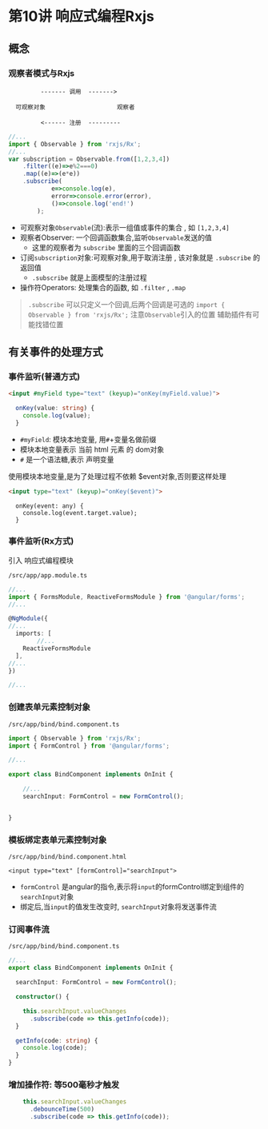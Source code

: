 # 第10讲 响应式编程Rxjs

## 概念

### 观察者模式与Rxjs


```
         ------- 调用  ------->

  可观察对象                    观察者

         <------ 注册  ---------

```

```js
//...
import { Observable } from 'rxjs/Rx';
//...
var subscription = Observable.from([1,2,3,4])
    .filter((e)=>e%2===0)
    .map((e)=>(e*e))
    .subscribe(
			e=>console.log(e),
			error=>console.error(error),
			()=>console.log('end!')
    	);
```

- 可观察对象`Observable`(流):表示一组值或事件的集合 , 如 `[1,2,3,4]`
- 观察者Observer: 一个回调函数集合,监听`Observable`发送的值
	+ 这里的观察者为 `subscribe` 里面的三个回调函数
- 订阅`subscription`对象:可观察对象,用于取消注册 , 该对象就是 `.subscribe` 的返回值
	+ `.subscribe` 就是上面模型的注册过程
- 操作符Operators: 处理集合的函数, 如 `.filter` , `.map`

> `.subscribe` 可以只定义一个回调,后两个回调是可选的
> `import { Observable } from 'rxjs/Rx';`  注意`Observable`引入的位置
> 辅助插件有可能找错位置


## 有关事件的处理方式

### 事件监听(普通方式)

```html
<input #myField type="text" (keyup)="onKey(myField.value)">
```

```ts
  onKey(value: string) {
    console.log(value);
  }
```


- `#myField`: 模块本地变量, 用`#`+变量名做前缀
- 模块本地变量表示 当前 html 元素 的 dom对象
- `#` 是一个语法糖,表示 声明变量

使用模块本地变量,是为了处理过程不依赖 $event对象,否则要这样处理


```html
<input type="text" (keyup)="onKey($event)">
```

```
  onKey(event: any) {
    console.log(event.target.value);
  }
```


### 事件监听(Rx方式)

引入 响应式编程模块

`/src/app/app.module.ts`

```ts
//...
import { FormsModule, ReactiveFormsModule } from '@angular/forms';
//...

@NgModule({
//...
  imports: [
		//...
    ReactiveFormsModule
  ],
//...
})

//...
```

### 创建表单元素控制对象


`/src/app/bind/bind.component.ts`

```ts
import { Observable } from 'rxjs/Rx';
import { FormControl } from '@angular/forms';

//...

export class BindComponent implements OnInit {

	//...
	searchInput: FormControl = new FormControl();


}

```

### 模板绑定表单元素控制对象

`/src/app/bind/bind.component.html`

```
<input type="text" [formControl]="searchInput">
```

- `formControl` 是angular的指令,表示将`input`的formControl绑定到组件的`searchInput`对象
- 绑定后,当`input`的值发生改变时, `searchInput`对象将发送事件流

### 订阅事件流

`/src/app/bind/bind.component.ts`

```ts
//...
export class BindComponent implements OnInit {

  searchInput: FormControl = new FormControl();

  constructor() {

    this.searchInput.valueChanges
      .subscribe(code => this.getInfo(code));
  }

  getInfo(code: string) {
    console.log(code);
  }
}
```

### 增加操作符: 等500毫秒才触发

```ts
    this.searchInput.valueChanges
      .debounceTime(500)
      .subscribe(code => this.getInfo(code));
```